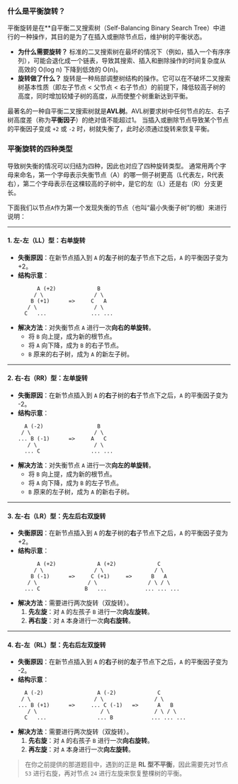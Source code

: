 
### 什么是平衡旋转？

平衡旋转是在**自平衡二叉搜索树（Self-Balancing Binary Search Tree）中进行的一种操作，其目的是为了在插入或删除节点后，维护树的平衡状态。

*   **为什么需要旋转？**
    标准的二叉搜索树在最坏的情况下（例如，插入一个有序序列），可能会退化成一个链表，导致其搜索、插入和删除操作的时间复杂度从高效的 O(log n) 下降到低效的 O(n)。
*   **旋转做了什么？**
    旋转是一种局部调整树结构的操作。它可以在不破坏二叉搜索树基本性质（即左子节点 < 父节点 < 右子节点）的前提下，降低较高子树的高度，同时增加较矮子树的高度，从而使整个树重新达到平衡。

最著名的一种自平衡二叉搜索树就是**AVL树**。AVL树要求树中任何节点的左、右子树高度差（称为**平衡因子**）的绝对值不能超过1。 当插入或删除节点导致某个节点的平衡因子变成 `+2` 或 `-2` 时，树就失衡了，此时必须通过旋转来恢复平衡。

### 平衡旋转的四种类型

导致树失衡的情况可以归结为四种，因此也对应了四种旋转类型。 通常用两个字母来命名，第一个字母表示失衡节点（A）的哪一侧子树更高（L代表左，R代表右），第二个字母表示在这棵较高的子树中，是它的左（L）还是右（R）分支更长。

下面我们以节点`A`作为第一个发现失衡的节点（也叫“最小失衡子树”的根）来进行说明：

---

#### 1. 左-左（LL）型：右单旋转

*   **失衡原因**：在新节点插入到 `A` 的**左**子树的**左**子节点下之后，`A` 的平衡因子变为 +2。
*   **结构示意**：
    ```
          A (+2)             B
         / \                / \
        B (+1)      =>     C   A
       / \                  / \
      C   ...              ... ...
    ```
*   **解决方法**：对失衡节点 `A` 进行一次**向右的单旋转**。
    *   将 `B` 向上提，成为新的根节点。
    *   将 `A` 向下降，成为 `B` 的右子节点。
    *   `B` 原来的右子树，成为 `A` 的新左子树。

---

#### 2. 右-右（RR）型：左单旋转

*   **失衡原因**：在新节点插入到 `A` 的**右**子树的**右**子节点下之后，`A` 的平衡因子变为 -2。
*   **结构示意**：
    ```
      A (-2)                 B
     / \                    / \
    ... B (-1)      =>     A   C
       / \                  / \
      ... C                ... ...
    ```
*   **解决方法**：对失衡节点 `A` 进行一次**向左的单旋转**。
    *   将 `B` 向上提，成为新的根节点。
    *   将 `A` 向下降，成为 `B` 的左子节点。
    *   `B` 原来的左子树，成为 `A` 的新右子树。

---

#### 3. 左-右（LR）型：先左后右双旋转

*   **失衡原因**：在新节点插入到 `A` 的**左**子树的**右**子节点下之后，`A` 的平衡因子变为 +2。
*   **结构示意**：
    ```
          A (+2)             A (+2)             C
         / \                / \                / \
        B (-1)      =>     C (+1)     =>      B   A
       / \                / \                / \ / \
      ... C              B   ...            ... ... ...
    ```
*   **解决方法**：需要进行两次旋转（双旋转）。
    1.  **先左旋**：对 `A` 的左孩子 `B` 进行一次**向左旋转**。
    2.  **再右旋**：对 `A` 本身进行一次**向右旋转**。

---

#### 4. 右-左（RL）型：先右后左双旋转

*   **失衡原因**：在新节点插入到 `A` 的**右**子树的**左**子节点下之后，`A` 的平衡因子变为 -2。
*   **结构示意**：
    ```
      A (-2)                 A (-2)             C
     / \                    / \                / \
    ... B (+1)      =>     ... C (-1)   =>      A   B
       / \                    / \              / \ / \
      C   ...                ... B            ... ... ...
    ```
*   **解决方法**：需要进行两次旋转（双旋转）。
    1.  **先右旋**：对 `A` 的右孩子 `B` 进行一次**向右旋转**。
    2.  **再左旋**：对 `A` 本身进行一次**向左旋转**。

> 在你之前提供的那道题目中，遇到的正是 **RL 型不平衡**，因此需要先对节点 `53` 进行右旋，再对节点 `24` 进行左旋来恢复整棵树的平衡。